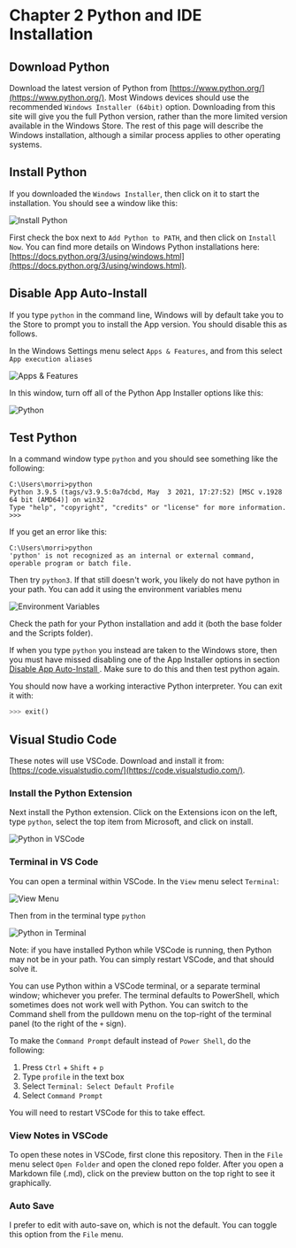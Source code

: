 # Chapter 2 Python and IDE Installation

## Download Python

Download the latest version of Python from [https://www.python.org/](https://www.python.org/).  Most Windows devices should use the recommended `Windows Installer (64bit)` option.  Downloading from this site will give you the full Python version, rather than the more limited version available in the Windows Store.  The rest of this page will describe the Windows installation, although a similar process applies to other operating systems.  

## Install Python

If you downloaded the `Windows Installer`, then click on it to start the installation.  You should see a window like this:

![Install Python](.Images/python_install.png)

First check the box next to `Add Python to PATH`, and then click on `Install Now`.  You can find more details on Windows Python installations here: [https://docs.python.org/3/using/windows.html](https://docs.python.org/3/using/windows.html).  

## Disable App Auto-Install

If you type `python` in the command line, Windows will by default take you to the Store to prompt you to install the App version.  You should disable this as follows.

In the Windows Settings menu select `Apps & Features`, and from this select `App execution aliases`

![Apps & Features](.Images/python_apps_features.png)

In this window, turn off all of the Python App Installer options like this:

![Python](.Images/python_app_installer.png)

## Test Python

In a command window type `python` and you should see something like the following:
```
C:\Users\morri>python
Python 3.9.5 (tags/v3.9.5:0a7dcbd, May  3 2021, 17:27:52) [MSC v.1928 64 bit (AMD64)] on win32
Type "help", "copyright", "credits" or "license" for more information.
>>>
```
If you get an error like this:
```
C:\Users\morri>python
'python' is not recognized as an internal or external command,
operable program or batch file.
```
Then try `python3`.  If that still doesn't work, you likely do not have python in your path.  You can add it using the environment variables menu

![Environment Variables](.Images/python_environment_3.png)

Check the path for your Python installation and add it (both the base folder and the Scripts folder).  

If when you type `python` you instead are taken to the Windows store, then you must have missed disabling one of the App Installer options in section [Disable App Auto-Install
](##-Disable-App-Auto-Install).  Make sure to do this and then test python again.

You should now have a working interactive Python interpreter.  You can exit it with:
```python
>>> exit()
```

## Visual Studio Code

These notes will use VSCode.  Download and install it from: [https://code.visualstudio.com/](https://code.visualstudio.com/).

### Install the Python Extension

Next install the Python extension.  Click on the Extensions icon on the left, type `python`, select the top item from Microsoft, and click on install.

![Python in VSCode](.Images/vs_python.png)

### Terminal in VS Code

You can open a terminal within VSCode.  In the `View` menu select `Terminal`:

![View Menu](.Images/vs_terminal.png)

Then from in the terminal type `python`

![Python in Terminal](.Images/vs_terminal_2.png)

Note: if you have installed Python while VSCode is running, then Python may not be in your path.  You can simply restart VSCode, and that should solve it.

You can use Python within a VSCode terminal, or a separate terminal window; whichever you prefer.  The terminal defaults to PowerShell, which sometimes does not work well with Python.  You can switch to the Command shell from the pulldown menu on the top-right of the terminal panel (to the right of the `+` sign).

To make the `Command Prompt` default instead of `Power Shell`, do the following:
1. Press `Ctrl` + `Shift` + `p`
2. Type `profile` in the text box
3. Select `Terminal: Select Default Profile`
4. Select `Command Prompt`

You will need to restart VSCode for this to take effect.

### View Notes in VSCode

To open these notes in VSCode, first clone this repository.  Then in the `File` menu select `Open Folder` and open the cloned repo folder.  After you open a Markdown file (.md), click on the preview button on the top right to see it graphically.

### Auto Save

I prefer to edit with auto-save on, which is not the default.  You can toggle this option from the `File` menu.

